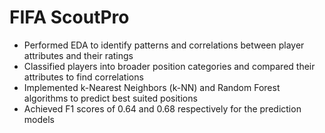 # FIFA ScoutPro

* Performed EDA to identify patterns and correlations between player attributes and their ratings
* Classified players into broader position categories and compared their attributes to find correlations
* Implemented k-Nearest Neighbors (k-NN) and Random Forest algorithms to predict best suited positions
* Achieved F1 scores of 0.64 and 0.68 respectively for the prediction models

